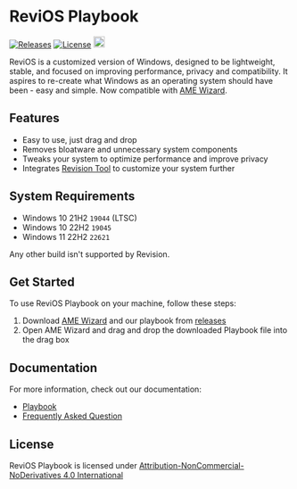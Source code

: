 # ReviOS Playbook
[![Releases](https://img.shields.io/github/v/release/meetrevision/playbook.svg)](https://github.com/meetrevision/playbook/releases)
[![License](https://img.shields.io/static/v1?label=LICENSE&message=CC%20BY-NC-ND&logo=creativecommons)](http://creativecommons.org/licenses/by-nc-nd/4.0/)
<a href="https://www.buymeacoffee.com/meetrevision" target="_blank"><img src="https://www.buymeacoffee.com/assets/img/custom_images/orange_img.png" alt="Buy Me A Coffee" height="20px"></a>
<br>

ReviOS is a customized version of Windows, designed to be lightweight, stable, and focused on improving performance, privacy and compatibility. It aspires to re-create what Windows as an operating system should have been - easy and simple. Now compatible with [AME Wizard](https://ameliorated.io/).

## Features

- Easy to use, just drag and drop
- Removes bloatware and unnecessary system components
- Tweaks your system to optimize performance and improve privacy
- Integrates [Revision Tool](https://github.com/meetrevision/revision-tool) to customize your system further

## System Requirements

- Windows 10 21H2 `19044` (LTSC)
- Windows 10 22H2 `19045`
- Windows 11 22H2 `22621`

Any other build isn't supported by Revision.

## Get Started

To use ReviOS Playbook on your machine, follow these steps:

1. Download [AME Wizard](https://ameliorated.io/) and our playbook from [releases](https://github.com/meetrevision/playbook/releases)
2. Open AME Wizard and drag and drop the downloaded Playbook file into the drag box

## Documentation

For more information, check out our documentation:

- [Playbook](https://www.revi.cc/docs/playbook)
- [Frequently Asked Question](https://www.revi.cc/docs/faq)

## License

ReviOS Playbook is licensed under [Attribution-NonCommercial-NoDerivatives 4.0 International](https://creativecommons.org/licenses/by-nc-nd/4.0/)